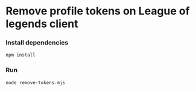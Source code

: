 # Remove profile tokens on League of legends client

### Install dependencies
```
npm install
```

### Run
```
node remove-tokens.mjs
```
